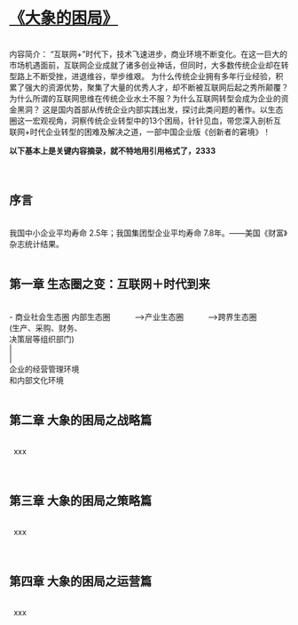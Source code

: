 # [《大象的困局》](https://item.jd.com/11876595.html?dist=jd)  
<br>  
内容简介：    
“互联网+”时代下，技术飞速进步，商业环境不断变化。在这一巨大的市场机遇面前，互联网企业成就了诸多创业神话，但同时，大多数传统企业却在转型路上不断受挫，进退维谷，举步维艰。
为什么传统企业拥有多年行业经验，积累了强大的资源优势，聚集了大量的优秀人才，却不断被互联网后起之秀所颠覆？为什么所谓的互联网思维在传统企业水土不服？为什么互联网转型会成为企业的资金黑洞？
这是国内首部从传统企业内部实践出发，探讨此类问题的著作。以生态圈这一宏观视角，洞察传统企业转型中的13个困局，针针见血，带您深入剖析互联网+时代企业转型的困难及解决之道，一部中国企业版《创新者的窘境》！
<br>    

**以下基本上是关键内容摘录，就不特地用引用格式了，2333**
<br>  
<br> 

## 序言
<br>  
我国中小企业平均寿命 2.5年；我国集团型企业平均寿命 7.8年。——美国《财富》杂志统计结果。
<br>  
<br> 

## 第一章 生态圈之变：互联网＋时代到来
<br>  
- 商业社会生态圈
内部生态圈           ——>产业生态圈           ——>跨界生态圈
<br> 
(生产、采购、财务、
<br> 
决策层等组织部门)
<br> 
|
<br> 
|
<br> 
企业的经营管理环境
<br> 
和内部文化环境
<br>  
<br> 

## 第二章 大象的困局之战略篇
<br>  
xxx
<br>  
<br> 

## 第三章 大象的困局之策略篇
<br>  
xxx
<br>  
<br> 

## 第四章 大象的困局之运营篇
<br>  
xxx
<br>  
<br> 

